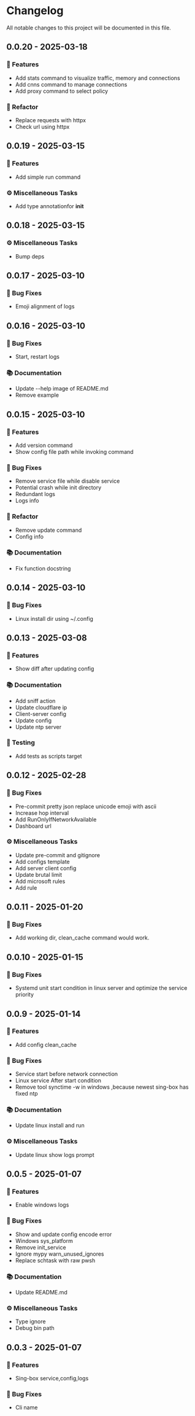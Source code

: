 # Changelog

All notable changes to this project will be documented in this file.

## 0.0.20 - 2025-03-18

### 🚀 Features

- Add stats command to visualize traffic, memory and connections
- Add cnns command to manage connections
- Add proxy command to select policy

### 🚜 Refactor

- Replace requests with httpx
- Check url using httpx

## 0.0.19 - 2025-03-15

### 🚀 Features

- Add simple run command

### ⚙️ Miscellaneous Tasks

- Add type annotationfor __init__

## 0.0.18 - 2025-03-15

### ⚙️ Miscellaneous Tasks

- Bump deps

## 0.0.17 - 2025-03-10

### 🐛 Bug Fixes

- Emoji alignment of logs

## 0.0.16 - 2025-03-10

### 🐛 Bug Fixes

- Start, restart logs

### 📚 Documentation

- Update --help image of README.md
- Remove example

## 0.0.15 - 2025-03-10

### 🚀 Features

- Add version command
- Show config file path while invoking command

### 🐛 Bug Fixes

- Remove service file while disable service
- Potential crash while init directory
- Redundant logs
- Logs info

### 🚜 Refactor

- Remove update command
- Config info

### 📚 Documentation

- Fix function docstring

## 0.0.14 - 2025-03-10

### 🐛 Bug Fixes

- Linux install dir using ~/.config

## 0.0.13 - 2025-03-08

### 🚀 Features

- Show diff after updating config

### 📚 Documentation

- Add sniff action
- Update cloudflare ip
- Client-server config
- Update config
- Update ntp server

### 🧪 Testing

- Add tests as scripts target

## 0.0.12 - 2025-02-28

### 🐛 Bug Fixes

- Pre-commit pretty json replace unicode emoji with ascii
- Increase hop interval
- Add RunOnlyIfNetworkAvailable
- Dashboard url

### ⚙️ Miscellaneous Tasks

- Update pre-commit and gitignore
- Add configs template
- Add server client config
- Update brutal limit
- Add microsoft rules
- Add rule

## 0.0.11 - 2025-01-20

### 🐛 Bug Fixes

- Add working dir, clean_cache command would work.

## 0.0.10 - 2025-01-15

### 🐛 Bug Fixes

- Systemd unit start condition in linux server and optimize the service priority

## 0.0.9 - 2025-01-14

### 🚀 Features

- Add config clean_cache

### 🐛 Bug Fixes

- Service start before network connection
- Linux service After start condition
- Remove tool synctime -w in  windows ,because newest sing-box has fixed ntp

### 📚 Documentation

- Update linux install and run

### ⚙️ Miscellaneous Tasks

- Update linux show logs prompt

## 0.0.5 - 2025-01-07

### 🚀 Features

- Enable windows logs

### 🐛 Bug Fixes

- Show and update config encode error
- Windows sys_platform
- Remove init_service
- Ignore mypy warn_unused_ignores
- Replace schtask with raw pwsh

### 📚 Documentation

- Update README.md

### ⚙️ Miscellaneous Tasks

- Type ignore
- Debug bin path

## 0.0.3 - 2025-01-07

### 🚀 Features

- Sing-box service,config,logs

### 🐛 Bug Fixes

- Cli name

<!-- generated by git-cliff -->
